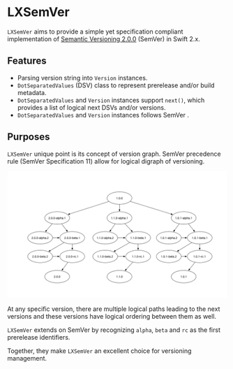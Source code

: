 # LXSemVer

`LXSemVer` aims to provide a simple yet specification compliant implementation of [Semantic Versioning 2.0.0](http://semver.org/) (SemVer) in Swift 2.x.

## Features

- Parsing version string into `Version` instances.
- `DotSeparatedValues` (DSV) class to represent prerelease and/or build metadata.
- `DotSeparatedValues` and `Version` instances support `next()`, which provides a list of logical next DSVs and/or versions.
- `DotSeparatedValues` and `Version` instances follows SemVer .

## Purposes

`LXSemVer` unique point is its concept of version graph. SemVer precedence rule (SemVer Specification 11) allow for logical digraph of versioning.

![Version Graph](images/version-graph.png)

At any specific version, there are multiple logical paths leading to the next versions and these versions have logical ordering between them as well.

`LXSemVer` extends on SemVer by recognizing `alpha`, `beta` and `rc` as the first prerelease identifiers.

Together, they make `LXSemVer` an excellent choice for versioning management. 
